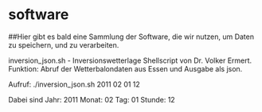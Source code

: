 # software

##Hier gibt es bald eine Sammlung der Software, die wir nutzen, um Daten zu speichern, und zu verarbeiten.

inversion_json.sh - Inversionswetterlage Shellscript von Dr. Volker Ermert. Funktion: Abruf der Wetterbalondaten aus Essen und Ausgabe als json.

Aufruf: ./inversion_json.sh 2011 02 01 12

Dabei sind
Jahr: 2011
Monat: 02
Tag: 01
Stunde: 12

